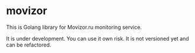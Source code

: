 # movizor
This is Golang library for Movizor.ru monitoring service.

It is under development. You can use it own risk.
It is not versioned yet and can be refactored.
